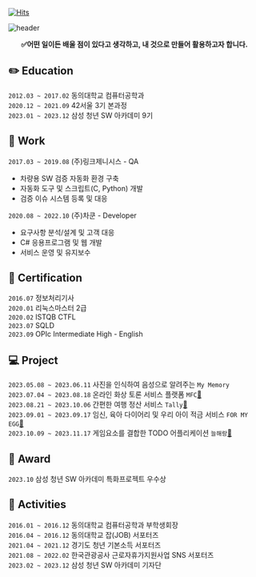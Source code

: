 [![Hits](https://hits.seeyoufarm.com/api/count/incr/badge.svg?url=https%3A%2F%2Fgithub.com%2Fheejeong13%2Fhit-counter&count_bg=%23845EC2&title_bg=%23B39CD0&icon=github.svg&icon_color=%23FFFFFF&title=HEELEE&edge_flat=false)](https://github.com/heejeong13)

![header](https://capsule-render.vercel.app/api?type=waving&color=0:B993D6,100:8CA6DB&height=250&section=header&text=오늘도%20레벨%20업!✨&fontSize=60&fontAlign=65&fontAlignY=40&animation=fadeIn&desc=새로운%20도전과%20학습을%20즐기는%20개발자%20이희정입니다.&descSize=20&descAlign=65&descAlignY=60&fontColor=f7f5f5)

<div align="center"><strong>✅어떤 일이든 배울 점이 있다고 생각하고, 내 것으로 만들어 활용하고자 합니다.</strong></div>

## ✏️ Education

`2012.03 ~ 2017.02` 동의대학교 컴퓨터공학과<br>
`2020.12 ~ 2021.09` 42서울 3기 본과정<br>
`2023.01 ~ 2023.12` 삼성 청년 SW 아카데미 9기<br>

## 💼 Work

`2017.03 ~ 2019.08` (주)링크제니시스 - QA

- 차량용 SW 검증 자동화 환경 구축
- 자동화 도구 및 스크립트(C, Python) 개발
- 검증 이슈 시스템 등록 및 대응

`2020.08 ~ 2022.10` (주)차쿤 - Developer

- 요구사항 분석/설계 및 고객 대응
- C# 응용프로그램 및 웹 개발
- 서비스 운영 및 유지보수

## 🪪 Certification

`2016.07` 정보처리기사<br>
`2020.01` 리눅스마스터 2급<br>
`2020.02` ISTQB CTFL<br>
`2023.07` SQLD<br>
`2023.09` OPIc Intermediate High - English<br>

## 💻 Project

`2023.05.08 ~ 2023.06.11` 사진을 인식하여 음성으로 알려주는 `My Memory`<br>
`2023.07.04 ~ 2023.08.18` 온라인 화상 토론 서비스 플랫폼 `MFC`[📎](https://github.com/heejeong13/mfc)<br>
`2023.08.21 ~ 2023.10.06` 간편한 여행 정산 서비스 `Tally`[📎](https://github.com/heejeong13/Tally)<br>
`2023.09.01 ~ 2023.09.17` 임신, 육아 다이어리 및 우리 아이 적금 서비스 `FOR MY EGG`[📎](https://github.com/heejeong13/For-My-Egg)<br>
`2023.10.09 ~ 2023.11.17` 게임요소를 결합한 TODO 어플리케이션 `늘해랑`[📎](https://github.com/heejeong13/Neulhaerang)<br>

## 🏅 Award

`2023.10` 삼성 청년 SW 아카데미 특화프로젝트 우수상<br>

## 🌱 Activities

`2016.01 ~ 2016.12` 동의대학교 컴퓨터공학과 부학생회장<br>
`2016.04 ~ 2016.12` 동의대학교 잡(JOB) 서포터즈<br>
`2021.04 ~ 2021.12` 경기도 청년 기본소득 서포터즈<br>
`2021.08 ~ 2022.02` 한국관광공사 근로자휴가지원사업 SNS 서포터즈<br>
`2023.02 ~ 2023.12` 삼성 청년 SW 아카데미 기자단<br>

##

<!--

![Anurag's GitHub stats](https://github-readme-stats.vercel.app/api?username=heejeong13&show_icons=true&theme=radical)
![Top Langs](https://github-readme-stats.vercel.app/api/top-langs/?username=heejeong13&layout=compact)

-->
